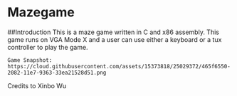 # Mazegame

##Introduction
	This is a maze game written in C and x86 assembly. This game runs on VGA Mode X 
	and a user can use either a keyboard or a tux controller to play the game.  

	Game Snapshot: https://cloud.githubusercontent.com/assets/15373818/25029372/465f6550-2082-11e7-9363-33ea21528d51.png
	

Credits to Xinbo Wu